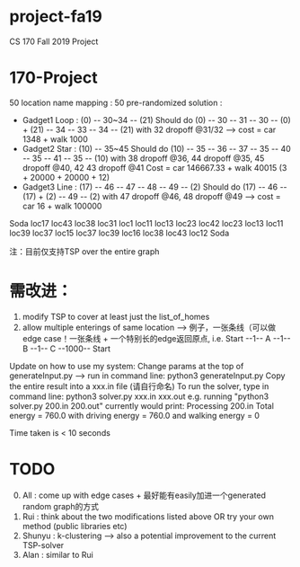 # project-fa19
CS 170 Fall 2019 Project
# 170-Project

50 location name mapping : 
50 pre-randomized solution :
- Gadget1 Loop : (0) -- 30~34 -- (21)
    Should do (0) -- 30 -- 31 -- 30 -- (0) + (21) -- 34 -- 33 -- 34 -- (21) with 32 dropoff @31/32 --> cost = car 1348 + walk 1000
- Gadget2 Star : (10) -- 35~45
    Should do (10) -- 35 -- 36 -- 37 -- 35 -- 40 -- 35 -- 41 -- 35 -- (10)
        with 38 dropoff @36, 44 dropoff @35, 45 dropoff @40, 42 43 dropoff @41
    Cost = car 146667.33 + walk 40015 (3 + 20000 + 20000 + 12)
- Gadget3 Line : (17) -- 46 -- 47 -- 48 -- 49 -- (2)
    Should do (17) -- 46 -- (17) + (2) -- 49 -- (2) with 47 dropoff @46, 48 dropoff @49 --> cost = car 16 + walk 100000


Soda loc17 loc43 loc38 loc31 loc1 loc11 loc13 loc23 loc42 loc23 loc13 loc11 loc39 loc37 loc15 loc37 loc39 loc16 loc38 loc43 loc12 Soda


注：目前仅支持TSP over the entire graph
# 需改进：
1. modify TSP to cover at least just the list_of_homes
2. allow multiple enterings of same location --> 例子，一张条线（可以做edge case！一张条线 + 一个特别长的edge返回原点, i.e. Start --1-- A --1-- B --1-- C --1000-- Start

Update on how to use my system:
Change params at the top of generateInput.py --> run in command line: python3 generateInput.py
Copy the entire result into a xxx.in file (请自行命名)
To run the solver, type in command line: python3 solver.py xxx.in xxx.out
e.g. running "python3 solver.py 200.in 200.out" currently would print:
Processing 200.in
Total energy =  760.0  with driving energy =  760.0  and walking energy =  0

Time taken is < 10 seconds

# TODO
0. All : come up with edge cases + 最好能有easily加进一个generated random graph的方式
1. Rui : think about the two modifications listed above OR try your own method (public libraries etc)
2. Shunyu : k-clustering --> also a potential improvement to the current TSP-solver
3. Alan : similar to Rui